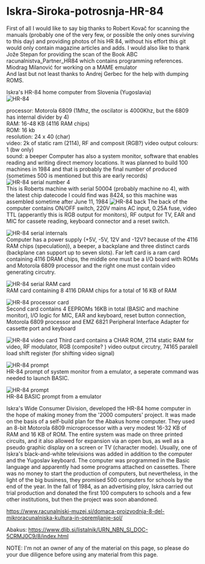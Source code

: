# Iskra-Siroka-potrosnja-HR-84
First of all I would like to say big thanks to Robert Kovač for scanning the manuals (probably one of the very few, or possible the only ones surviving to this day) and providing photos of his HR 84, without his effort this git would only contain magazine articles and adds.
I would also like to thank Jože Stepan for providing the scan of the Book ABC racunalnistva_Partner_HR84 which contains programming references.  
Miodrag Milanović for working on a MAME emulator  
And last but not least thanks to Andrej Gerbec for the help with dumping ROMS.   
    
Iskra's HR-84 home computer from Slovenia (Yugoslavia)  
![HR-84](https://github.com/rihardgDev/Iskra-Siroka-potrosnja-HR-84/blob/main/MMS_84_06_002.jpg)  

processor: Motorola 6809 (1Mhz, the oscilator is 4000Khz, but the 6809 has internal divider by 4)  
RAM: 16-48 KB  (4116 RAM chips)  
ROM: 16 kb    
resolution: 24 x 40  (char)  
video: 2k of static ram (2114), RF and composit (RGB?) video output
colours: 1 (bw only)   
sound: a beeper
Computer has also a system monitor, software that enables reading and writing direct memory locations.
It was planned to build 100 machines in 1984 and that is probably the final number of produced (sometimes 500 is mentioned but this are early records)  
![HR-84 serial number 4](https://github.com/rihardgDev/Iskra-Siroka-potrosnja-HR-84/blob/main/Images/Iskra%20HR%2084.jpg)   
This is Roberts machine with serial 50004 (probably machine no 4), with the latest chip datecode I could find was 8424, so this machine was assembled sometime after June 11, 1984
![HR-84 back](https://github.com/rihardgDev/Iskra-Siroka-potrosnja-HR-84/blob/main/Images/Iskra%20HR%2084%20back%201.jpg) 
The back of the computer contains ON/OFF switch, 220V mains AC input, 0.25A fuse, video TTL (apperantly this is RGB output for monitors), RF output for TV, EAR and MIC for cassete reading, keyboard connector and a reset switch.

![HR-84 serial internals](https://github.com/rihardgDev/Iskra-Siroka-potrosnja-HR-84/blob/main/Images/Iskra%20HR%2084%20internals.jpg)   
Computer has a power supply (+5V, -5V, 12V and -12V? because of the 4116 RAM chips (speculation)), a beeper, a backplane and three distinct cards (backplane can support up to seven slots).
Far left card is a ram card containing 4116 DRAM chips, the middle one must be a I/O board with ROMs and Motorola 6809 processor and the right one must contain video generating circutry.

![HR-84 serial RAM card](https://github.com/rihardgDev/Iskra-Siroka-potrosnja-HR-84/blob/main/HR_84_RAM_board_Hi_Res.jpg)   
RAM card containing 8 4116 DRAM chips for a total of 16 KB of RAM  

![HR-84 processor card](https://github.com/rihardgDev/Iskra-Siroka-potrosnja-HR-84/blob/main/HR_84_proc_board_Hi_Res.jpg)   
Second card contains 4 EEPROMs 16KB in total (BASIC and machine monitor), I/O logic for MIC, EAR and keyboard, reset button connection, Motorola 6809 processor and EMZ 6821 Peripheral Interface Adapter for cassette port and keyboard

![HR-84 video card](https://github.com/rihardgDev/Iskra-Siroka-potrosnja-HR-84/blob/main/HR_84_video_board_Hi_Res.jpg) 
Third card contains a CHAR ROM, 2114 static RAM for video, RF modulator, RGB (composite? ) video output circutry, 74165 paralell load shift register (for shifting video signal)  

![HR-84 prompt](https://github.com/rihardgDev/Iskra-Siroka-potrosnja-HR-84/blob/main/HR_84_system_monitor.jpg)   
HR-84 prompt of system monitor from a emulator, a seperate command was needed to launch BASIC.

![HR-84 prompt](https://github.com/rihardgDev/Iskra-Siroka-potrosnja-HR-84/blob/main/HR_84_basic.jpg)   
HR-84 BASIC prompt from a emulator  

Iskra's Wide Consumer Division,  developed the HR-84 home computer in the hope of making money from the '2000 computers' project. It was made on the basis of a self-build plan for the Abakus home computer. They used an 8-bit Motorola 6809 microprocessor with a very modest 16-32 KB of RAM and 16 KB of ROM. The entire system was made on three printed circuits, and it also allowed for expansion via an open bus, as well as a pseudo graphic display on a screen or TV (character mode). Usually, one of Iskra's black-and-white televisions was added in addition to the computer and the Yugoslav keyboard. The computer was programmed in the Basic language and apparently had some programs attached on cassettes. There was no money to start the production of computers, but nevertheless, in the light of the big business, they promised 500 computers for schools by the end of the year. In the fall of 1984, as an advertising ploy, Iskra carried out trial production and donated the first 100 computers to schools and a few other institutions, but then the project was soon abandoned.  




https://www.racunalniski-muzej.si/domaca-proizvodnja-8-del-mikroracunalniska-kultura-in-opremljanje-sol/   

Abakus:
https://www.dlib.si/listalnik/URN_NBN_SI_DOC-5CRMJ0C9/8/index.html  


NOTE: I'm not an owner of any of the material on this page, so please do your due diligence before using any material from this page. 
